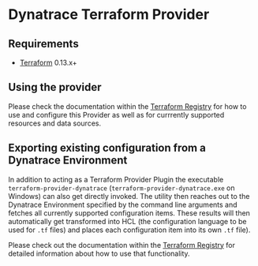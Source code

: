 # Dynatrace Terraform Provider
## Requirements

- [Terraform](https://www.terraform.io/downloads.html) 0.13.x+

## Using the provider

Please check the documentation within the [Terraform Registry](https://registry.terraform.io/providers/dynatrace-oss/dynatrace/latest/docs) for how to use and configure this Provider as well as for currrently supported resources and data sources.

## Exporting existing configuration from a Dynatrace Environment

In addition to acting as a Terraform Provider Plugin the executable `terraform-provider-dynatrace` (`terraform-provider-dynatrace.exe` on Windows) can also get directly invoked.
The utility then reaches out to the Dynatrace Environment specified by the command line arguments and fetches all currently supported configuration items. These results will then automatically get transformed into HCL (the configuration language to be used for `.tf` files) and places each configuration item into its own `.tf` file).

Please check out the documentation within the [Terraform Registry](https://registry.terraform.io/providers/dynatrace-oss/dynatrace/latest/docs#exporting-existing-configuration-from-a-dynatrace-environment) for detailed information about how to use that functionality.
